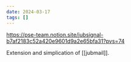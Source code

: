 ```yaml
---
date: 2024-03-17
tags: []
---
```


https://pse-team.notion.site/jubsignal-b7af2183c52a420e9601d9a2e65bfa31?pvs=74

Extension and simplication of [[jubmail]].